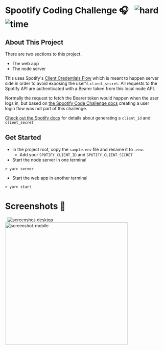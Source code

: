 # Spootify Coding Challenge 🎧 &nbsp; ![hard](https://img.shields.io/badge/-Hard-red) ![time](https://img.shields.io/badge/%E2%8F%B0-60m-blue)

## About This Project

There are two sections to this project.

- The web app
- The node server

This uses Spotify's [Client Credentials Flow](https://developer.spotify.com/documentation/general/guides/authorization-guide/#client-credentials-flow) which is meant to happen server side in order to avoid exposing the user's `client_secret`. All requests to the Spotify API are authenticated with a Bearer token from this local node API.

Normally the request to fetch the Bearer token would happen when the user logs in, but based on [the Spootify Code Challenge docs](https://github.com/alexgurr/react-coding-challenges/tree/master/spootify) creating a user login flow was not part of this challenge.

[Check out the Spotify docs](https://developer.spotify.com/documentation/general/guides/app-settings/) for details about generating a `client_id` and `client_secret`

## Get Started

- In the project root, copy the `sample.env` file and rename it to `.env`.
  - Add your `SPOTIFY_CLIENT_ID` and `SPOTIFY_CLIENT_SECRET`
- Start the node server in one terminal

```
> yarn server
```

- Start the web app in another terminal

```
> yarn start
```

# Screenshots 🌄

&nbsp;
![screenshot-desktop](https://puu.sh/GwPLE/3be580156a.png)
<img alt="screenshot-mobile" width=400 src="https://puu.sh/GwPLS/0bcb566d23.png" />
